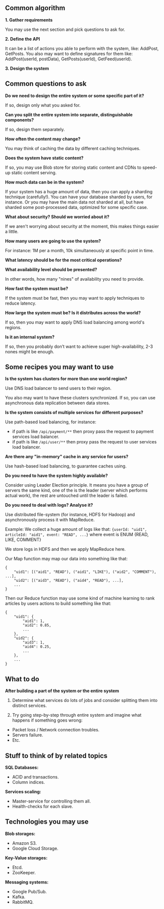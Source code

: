 ## Common algorithm

**1. Gather requirements**

You may use the next section and pick questions to ask for.

**2. Define the API** 

It can be a list of actions you able to perform with the system, like: AddPost, GetPosts.
You also may want to define signatures for them like: AddPost(userId, postData), GetPosts(userId), GetFeed(userId).

**3. Design the system**

## Common questions to ask

**Do we need to design the entire system or some specific part of it?**

If so, design only what you asked for.

**Can you split the entire system into separate, distinguishable components?**

If so, design them separately.

**How often the content may change?**

You may think of caching the data by different caching techniques.

**Does the system have static content?**

If so, you may use Blob store for storing static content and CDNs to speed-up static content serving. 

**How much data can be in the system?**

If your system has a huge amount of data, then you can apply a sharding technique (carefully!).
You can have your database sharded by users, for instance. 
Or you may have the main data not sharded at all, but have sharded some post-processed data, optimized for some specific
case.

**What about security? Should we worried about it?**

If we aren't worrying about security at the moment, this makes things easier a little.

**How many users are going to use the system?**

For instance: 1M per a month, 10k simultaneously at specific point in time.

**What latency should be for the most critical operations?**

**What availability level should be presented?**

In other words, how many "nines" of availability you need to provide.

**How fast the system must be?**

If the system must be fast, then you may want to apply techniques to reduce latency.

**How large the system must be? Is it distributes across the world?**

If so, then you may want to apply DNS load balancing among world's regions.

**Is it an internal system?**

If so, then you probably don’t want to achieve super high-availability, 2-3 nones might be enough.

## Some recipes you may want to use

**Is the system has clusters for more than one world region?**

Use DNS load balancer to send users to their region.

You also may want to have these clusters synchronized. If so, you can use asynchronous data replication 
between data stores.

**Is the system consists of multiple services for different purposes?**

Use path-based load balancing, for instance:
* if path is like `/api/payment/**` then proxy pass the request to payment services load balancer.
* if path is like `/api/user/**` then proxy pass the request to user services load balancer.

**Are there any "in-memory" cache in any service for users?**

Use hash-based load balancing, to guarantee caches using.

**Do you need to have the system highly available?**

Consider using Leader Election principle. It means you have a group of servers the same kind, one of the is the leader
(server which performs actual work), the rest are untouched until the leader is failed.

**Do you need to deal with logs? Analyse it?**

Use distributed file-system (for instance, HDFS for Hadoop) and asynchronously process it with MapReduce.

Example:
We collect a huge amount of logs like that: 
`{userId: "uid1", articleId: "aid1", event: "READ", ...}` 
where event is ENUM {READ, LIKE, COMMENT}

We store logs in HDFS and then we apply MapReduce here.

Our Map function may map our data into something like that:
```
{
    "uid1": [("aid1", "READ"), ("aid1", "LIKE"), ("aid2", "COMMENT"), ...],
    "uid2": [("aid3", "READ"), ("aid4", "READ"), ...],
    ...
}
```

Then our Reduce function may use some kind of machine learning to rank articles by users actions 
to build something like that:
```
{
    "uid1": {
        "aid1": 1,
        "aid2": 0.85,
        ...
    },
    "uid2": {
        "aid3": 1,
        "aid4": 0.25,
        ...
    },
    ...
}
```

## What to do

**After building a part of the system or the entire system**

1) Determine what services do lots of jobs and consider splitting them into distinct services.
  
2) Try going step-by-step through entire system and imagine what happens if something goes wrong:
* Packet loss / Network connection troubles.
* Servers failure.
* Etc.

## Stuff to think of by related topics

**SQL Databases:**
- ACID and transactions.
- Column indices.

**Services scaling:**
- Master-service for controlling them all.
- Health-checks for each slave.

## Technologies you may use

**Blob storages:**
- Amazon S3.
- Google Cloud Storage.

**Key-Value storages:**
- Etcd.
- ZooKeeper.

**Messaging systems:**
- Google Pub/Sub.
- Kafka.
- RabbitMQ.







